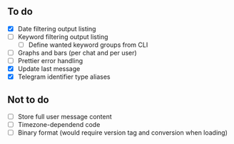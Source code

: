 ## To do

- [x] Date filtering output listing
- [ ] Keyword filtering output listing
  - [ ] Define wanted keyword groups from CLI
- [ ] Graphs and bars (per chat and per user)
- [ ] Prettier error handling
- [x] Update last message
- [x] Telegram identifier type aliases

## Not to do

- [ ] Store full user message content
- [ ] Timezone-dependend code
- [ ] Binary format (would require version tag and conversion when loading)
